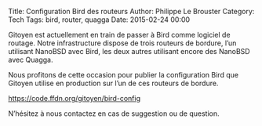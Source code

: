 Title: Configuration Bird des routeurs
Author: Philippe Le Brouster
Category: Tech
Tags: bird, router, quagga
Date: 2015-02-24 00:00

Gitoyen est actuellement en train de passer à Bird comme logiciel de routage.
Notre infrastructure dispose de trois routeurs de bordure, l’un utilisant
NanoBSD avec Bird, les deux autres utilisant encore des NanoBSD avec Quagga.

Nous profitons de cette occasion pour publier la configuration Bird que Gitoyen
utilise en production sur l’un de ces routeurs de bordure.

<https://code.ffdn.org/gitoyen/bird-config>

N’hésitez à nous contactez en cas de suggestion ou de question.
